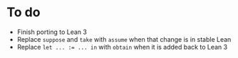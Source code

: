 # To do

- Finish porting to Lean 3
- Replace `suppose` and `take` with `assume` when that change is in stable Lean
- Replace `let ... := ... in` with `obtain` when it is added back to Lean 3
